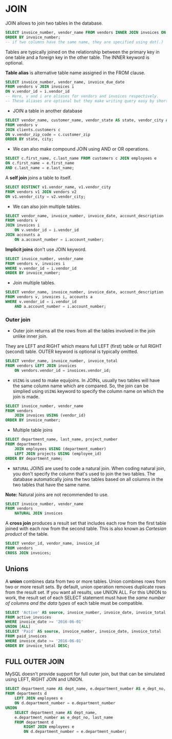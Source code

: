 # JOIN

JOIN allows to join two tables in the database.

```sql
SELECT invoice_number, vendor_name FROM vendors INNER JOIN invoices ON vendors.vendor_id = invoices.vendor_id
ORDER BY invoice_number;
-- if two columns have the same name, they are specified using dot(.)
```

Tables are typically joined on the relationship between the primary key in one table and a foreign key in the other table. The INNER keyword is optional.

**Table alias** is alternative table name assigned in the FROM clause. 

```sql
SELECT invoice_number, vendor_name, invoice_due_date
FROM vendors v JOIN invoices i
ON v.vendor_id = i.vendor_id
-- Here, v and i are aliases for vendors and invoices respectively.
-- These aliases are optional but they make writing query easy by shortening table name.
```

- JOIN a table in another database

```sql
SELECT vendor_name, customer_name, vendor_state AS state, vendor_city AS city
FROM vendors v
JOIN clients.customers c
ON v.vendor_zip_code = c.customer_zip
ORDER BY state, city;
```

- We can also make compound JOIN using AND or OR operations.

```sql
SELECT c.first_name, c.last_name FROM customers c JOIN employees e
ON c.first_name = e.first_name
AND c.last_name = e.last_name;
```

A **self join** joins a table to itself.

```sql
SELECT DISTINCT v1.vendor_name, v1.vendor_city
FROM vendors v1 JOIN vendors v2
ON v1.vendor_city = v2.vendor_city;
```

- We can also join multiple tables.

```sql
SELECT vendor_name, invoice_number, invoice_date, account_description
FROM vendors v
JOIN invoices i
    ON v.vendor_id = i.vendor_id
JOIN accounts a
    ON a.account_number = i.account_number;
```

**Implicit joins** don't use JOIN keyword.

```sql
SELECT invoice_number, vendor_name
FROM vendors v, invoices i
WHERE v.vendor_id = i.vendor_id
ORDER BY invoice_number;
```

- Join multiple tables.

```sql
SELECT vendor_name, invoice_number, invoice_date, account_description
FROM vendors v, invoices i, accounts a
WHERE v.vendor_id = i.vendor_id
    AND a.account_number = i.account_number;
```

### Outer join

- Outer join returns all the rows from all the tables involved in the join unlike inner join.

They are LEFT and RIGHT which means full LEFT (first) table or full RIGHT (second) table. OUTER keyword is optional is typically omitted.


```sql
SELECT vendor_name, invoice_number, invoice_total 
FROM vendors LEFT JOIN invoices
    ON vendors.vendor_id = invoices.vendor_id;
```

- `USING` is used to make equijoins. In JOINs, usually two tables will have the same column name which are compared. So, the join can be simplied using `USING` keyword to specify the column name on which the join is made.

```sql
SELECT invoice_number, vendor_name
FROM vendors
    JOIN invoices USING (vendor_id)
ORDER BY invoice_number;
```

- Multiple table joins

```sql
SELECT department_name, last_name, project_number
FROM departments
    JOIN employees USING (department_number)
    LEFT JOIN projects USING (employee_id)
ORDER BY department_name;
```

- `NATURAL` JOINS are used to code a natural join. When coding natural join, you don't specify the column that's used to join the two tables. The database automatically joins the two tables based on all columns in the two tables that have the same name.

**Note:** Natural joins are not recommended to use.

```sql
SELECT invoice_number, vendor_name
FROM vendors
    NATURAL JOIN invoices
```

A **cross join** produces a result set that includes each row from the first table joined with each row from the second table. This is also known as *Cartesian product* of the table.

```sql
SELECT vendor_id, vendor_name, invoice_id 
FROM vendors
CROSS JOIN invoices;
```

## Unions

A **union** combines data from two or more tables. Union combines rows from two or more result sets. By default, union operation removes duplicate rows from the result set. If you want all results, use UNION ALL. For this UNION to work, the result set of each SELECT statement must have the *same number of columns and the data types* of each table must be compatible.

```sql
SELECT 'Active' AS source, invoice_number, invoice_date, invoice_total
FROM active_invoices
WHERE invoice_date >= '2016-06-01'
UNION [ALL]
SELECT 'Paid' AS source, invoice_number, invoice_date, invoice_total
FROM paid_invoices
WHERE invoice_date >= '2016-06-01'
ORDER BY invoice_total DESC;
```

## FULL OUTER JOIN

MySQL doesn't provide support for full outer join, but that can be simulated using LEFT, RIGHT JOIN and UNION.

```sql
SELECT department_name AS dept_name, e.department_number AS e_dept_no, last_name
FROM departments d
    LEFT JOIN employees e
    ON d.department_number = e.department_number
UNION
    SELECT department_name AS dept_name,
    e.department_number as e_dept_no, last_name
    FROM department d
        RIGHT JOIN employees e
        ON d.department_number = e.department_number;
```


